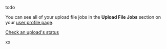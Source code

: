 todo

You can see all of your upload file jobs in the **Upload File Jobs** section on your [user profile page](Accounts.md). 

[Check an upload's status](Forecasts.md#check_an_uploads_status)


xx